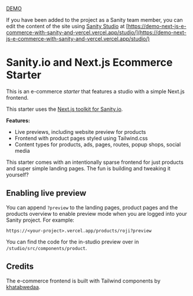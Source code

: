 [DEMO](https://demo-next-js-e-commerce-with-sanity-and-vercel.vercel.app/)

If you have been added to the project as a Sanity team member, you can edit the content of the site using [Sanity Studio](https://demo-next-js-e-commerce-with-sanity-and-vercel.vercel.app/studio/) at [https://demo-next-js-e-commerce-with-sanity-and-vercel.vercel.app/studio/](https://demo-next-js-e-commerce-with-sanity-and-vercel.vercel.app/studio/)

# Sanity.io and Next.js Ecommerce Starter

This is an e-commerce _starter_ that features a studio with a simple Next.js frontend.

This starter uses the [Next.js toolkit for Sanity.io](https://github.com/sanity-io/next-sanity).

**Features:**

- Live previews, including website preview for products
- Frontend with product pages styled using Tailwind.css
- Content types for products, ads, pages, routes, popup shops, social media

This starter comes with an intentionally sparse frontend for just products and super simple landing pages. The fun is building and tweaking it yourself?

## Enabling live preview

You can append `?preview` to the landing pages, product pages and the products overview to enable preview mode when you are logged into your Sanity project. For example:

`https://<your-project>.vercel.app/products/roji?preview`

You can find the code for the in-studio preview over in `/studio/src/components/product`.

## Credits

The e-commerce frontend is built with Tailwind components by [khatabwedaa](https://tailwindcomponents.com/u/khatabwedaa).
